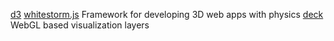 [d3](https://github.com/d3/d3)
[whitestorm.js](https://github.com/WhitestormJS/whitestorm.js) Framework for developing 3D web apps with physics
[deck](https://github.com/uber/deck.gl) WebGL based visualization layers
